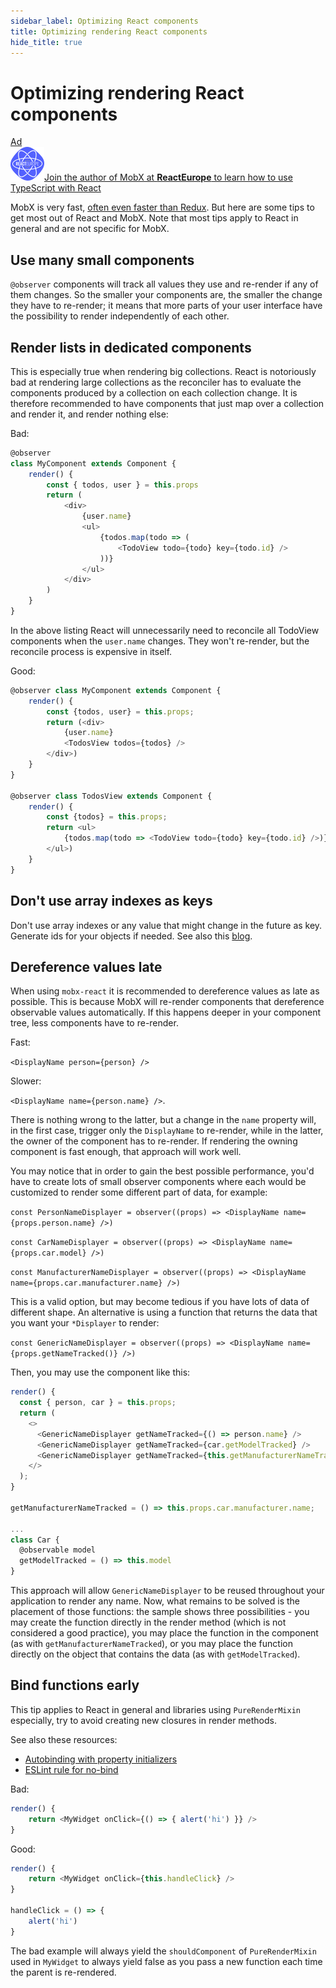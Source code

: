 ```yaml
---
sidebar_label: Optimizing React components
title: Optimizing rendering React components
hide_title: true
---
```


# Optimizing rendering React components

<div id='codefund' ></div><div class="re_2020"><a class="re_2020_link" href="https://www.react-europe.org/#slot-2149-workshop-typescript-for-react-and-graphql-devs-with-michel-weststrate" target="_blank" rel="sponsored noopener"><div><div class="re_2020_ad" >Ad</div></div><img src="/img/reacteurope.svg"><span>Join the author of MobX at <b>ReactEurope</b> to learn how to use <span class="link">TypeScript with React</span></span></a></div>

MobX is very fast, [often even faster than Redux](https://twitter.com/mweststrate/status/718444275239882753). But here are some tips to get most out of React and MobX. Note that most tips apply to React in general and are not specific for MobX.

## Use many small components

`@observer` components will track all values they use and re-render if any of them changes.
So the smaller your components are, the smaller the change they have to re-render; it means that more parts of your user interface have the possibility to render independently of each other.

## Render lists in dedicated components

This is especially true when rendering big collections.
React is notoriously bad at rendering large collections as the reconciler has to evaluate the components produced by a collection on each collection change.
It is therefore recommended to have components that just map over a collection and render it, and render nothing else:

Bad:

```javascript
@observer
class MyComponent extends Component {
    render() {
        const { todos, user } = this.props
        return (
            <div>
                {user.name}
                <ul>
                    {todos.map(todo => (
                        <TodoView todo={todo} key={todo.id} />
                    ))}
                </ul>
            </div>
        )
    }
}
```

In the above listing React will unnecessarily need to reconcile all TodoView components when the `user.name` changes. They won't re-render, but the reconcile process is expensive in itself.

Good:

```javascript
@observer class MyComponent extends Component {
    render() {
        const {todos, user} = this.props;
        return (<div>
            {user.name}
            <TodosView todos={todos} />
        </div>)
    }
}

@observer class TodosView extends Component {
    render() {
        const {todos} = this.props;
        return <ul>
            {todos.map(todo => <TodoView todo={todo} key={todo.id} />)}
        </ul>)
    }
}
```

## Don't use array indexes as keys

Don't use array indexes or any value that might change in the future as key. Generate ids for your objects if needed.
See also this [blog](https://medium.com/@robinpokorny/index-as-a-key-is-an-anti-pattern-e0349aece318).

## Dereference values late

When using `mobx-react` it is recommended to dereference values as late as possible.
This is because MobX will re-render components that dereference observable values automatically.
If this happens deeper in your component tree, less components have to re-render.

Fast:

`<DisplayName person={person} />`

Slower:

`<DisplayName name={person.name} />`.

There is nothing wrong to the latter, but a change in the `name` property will, in the first case, trigger only the `DisplayName` to re-render, while in the latter, the owner of the component has to re-render. If rendering the owning component is fast enough, that approach will work well.

You may notice that in order to gain the best possible performance, you'd have to create lots of small observer components where each would be customized to render some different part of data, for example:

`const PersonNameDisplayer = observer((props) => <DisplayName name={props.person.name} />)`

`const CarNameDisplayer = observer((props) => <DisplayName name={props.car.model} />)`

`const ManufacturerNameDisplayer = observer((props) => <DisplayName name={props.car.manufacturer.name} />)`

This is a valid option, but may become tedious if you have lots of data of different shape. An alternative is using a function that returns the data that you want your `*Displayer` to render:

`const GenericNameDisplayer = observer((props) => <DisplayName name={props.getNameTracked()} />)`

Then, you may use the component like this:

```javascript
render() {
  const { person, car } = this.props;
  return (
    <>
      <GenericNameDisplayer getNameTracked={() => person.name} />
      <GenericNameDisplayer getNameTracked={car.getModelTracked} />
      <GenericNameDisplayer getNameTracked={this.getManufacturerNameTracked} />
    </>
  );
}

getManufacturerNameTracked = () => this.props.car.manufacturer.name;

...
class Car {
  @observable model
  getModelTracked = () => this.model
}
```

This approach will allow `GenericNameDisplayer` to be reused throughout your application to render any name. Now, what remains to be solved is the placement of those functions: the sample shows three possibilities - you may create the function directly in the render method (which is not considered a good practice), you may place the function in the component (as with `getManufacturerNameTracked`), or you may place the function directly on the object that contains the data (as with `getModelTracked`).

## Bind functions early

This tip applies to React in general and libraries using `PureRenderMixin` especially, try to avoid creating new closures in render methods.

See also these resources:

-   [Autobinding with property initializers](https://facebook.github.io/react/blog/2015/01/27/react-v0.13.0-beta-1.html#autobinding)
-   [ESLint rule for no-bind](https://github.com/yannickcr/eslint-plugin-react/blob/master/docs/rules/jsx-no-bind.md)

Bad:

```javascript
render() {
    return <MyWidget onClick={() => { alert('hi') }} />
}
```

Good:

```javascript
render() {
    return <MyWidget onClick={this.handleClick} />
}

handleClick = () => {
    alert('hi')
}
```

The bad example will always yield the `shouldComponent` of `PureRenderMixin` used in `MyWidget` to always yield false as you pass a new function each time the parent is re-rendered.
